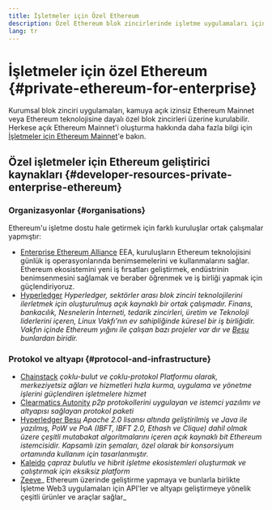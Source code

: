 ```yaml
---
title: İşletmeler için Özel Ethereum
description: Özel Ethereum blok zincirlerinde işletme uygulamaları için kaynaklar.
lang: tr
---
```


# İşletmeler için özel Ethereum {#private-ethereum-for-enterprise}

Kurumsal blok zinciri uygulamaları, kamuya açık izinsiz Ethereum Mainnet veya Ethereum teknolojisine dayalı özel blok zincirleri üzerine kurulabilir. Herkese açık Ethereum Mainnet'i oluşturma hakkında daha fazla bilgi için [İşletmeler için Ethereum Mainnet](/enterprise/)'e bakın.

## Özel işletmeler için Ethereum geliştirici kaynakları {#developer-resources-private-enterprise-ethereum}

### Organizasyonlar {#organisations}

Ethereum'u işletme dostu hale getirmek için farklı kuruluşlar ortak çalışmalar yapmıştır:

- [Enterprise Ethereum Alliance](https://entethalliance.org/) EEA, kuruluşların Ethereum teknolojisini günlük iş operasyonlarında benimsemelerini ve kullanmalarını sağlar. Ethereum ekosistemini yeni iş fırsatları geliştirmek, endüstrinin benimsenmesini sağlamak ve beraber öğrenmek ve iş birliği yapmak için güçlendiriyoruz.
- [Hyperledger](https://hyperledger.org) _Hyperledger, sektörler arası blok zinciri teknolojilerini ilerletmek için oluşturulmuş açık kaynaklı bir ortak çalışmadır. Finans, bankacılık, Nesnelerin İnterneti, tedarik zincirleri, üretim ve Teknoloji liderlerini içeren, Linux Vakfı'nın ev sahipliğinde küresel bir iş birliğidir. Vakfın içinde Ethereum yığını ile çalışan bazı projeler var dır ve [Besu](https://www.hyperledger.org/use/besu) bunlardan biridir._

### Protokol ve altyapı {#protocol-and-infrastructure}

- [Chainstack](https://chainstack.com/) _çoklu-bulut ve çoklu-protokol Platformu olarak, merkeziyetsiz ağları ve hizmetleri hızla kurma, uygulama ve yönetme işlerini güçlendiren işletmelere hizmet_
- [Clearmatics Autonity](https://www.clearmatics.com/about/) _p2p protokollerini uygulayan ve istemci yazılımı ve altyapısı sağlayan protokol paketi_
- [Hyperledger Besu](https://www.hyperledger.org/use/besu) _Apache 2.0 lisansı altında geliştirilmiş ve Java ile yazılmış, PoW ve PoA (IBFT, IBFT 2.0, Ethash ve Clique) dahil olmak üzere çeşitli mutabakat algoritmalarını içeren açık kaynaklı bit Ethereum istemcisidir. Kapsamlı izin şemaları, özel olarak bir konsorsiyum ortamında kullanım için tasarlanmıştır._
- [Kaleido](https://kaleido.io/) _çapraz bulutlu ve hibrit işletme ekosistemleri oluşturmak ve çalıştırmak için eksiksiz platform_
- [Zeeve](https://www.zeeve.io/)_ Ethereum üzerinde geliştirme yapmaya ve bunlarla birlikte İşletme Web3 uygulamaları için API'ler ve altyapı geliştirmeye yönelik çeşitli ürünler ve araçlar sağlar_
